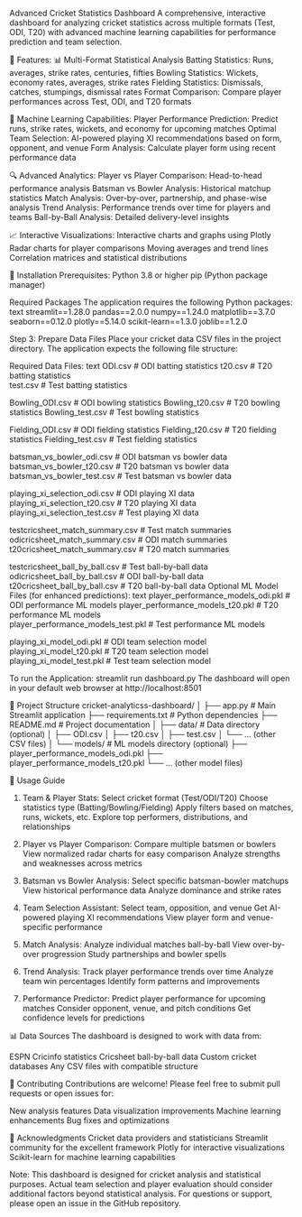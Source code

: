 Advanced Cricket Statistics Dashboard
A comprehensive, interactive dashboard for analyzing cricket statistics across multiple formats (Test, ODI, T20) with advanced machine learning capabilities for performance prediction and team selection.

🏏 Features:
📊 Multi-Format Statistical Analysis
Batting Statistics: Runs, averages, strike rates, centuries, fifties
Bowling Statistics: Wickets, economy rates, averages, strike rates
Fielding Statistics: Dismissals, catches, stumpings, dismissal rates
Format Comparison: Compare player performances across Test, ODI, and T20 formats

🤖 Machine Learning Capabilities:
Player Performance Prediction: Predict runs, strike rates, wickets, and economy for upcoming matches
Optimal Team Selection: AI-powered playing XI recommendations based on form, opponent, and venue
Form Analysis: Calculate player form using recent performance data

🔍 Advanced Analytics:
Player vs Player Comparison: Head-to-head performance analysis
Batsman vs Bowler Analysis: Historical matchup statistics
Match Analysis: Over-by-over, partnership, and phase-wise analysis
Trend Analysis: Performance trends over time for players and teams
Ball-by-Ball Analysis: Detailed delivery-level insights

📈 Interactive Visualizations:
Interactive charts and graphs using Plotly
Radar charts for player comparisons
Moving averages and trend lines
Correlation matrices and statistical distributions

🚀 Installation
Prerequisites:
Python 3.8 or higher
pip (Python package manager)


Required Packages
The application requires the following Python packages:
text
streamlit==1.28.0
pandas==2.0.0
numpy==1.24.0
matplotlib==3.7.0
seaborn==0.12.0
plotly==5.14.0
scikit-learn==1.3.0
joblib==1.2.0

Step 3: Prepare Data Files
Place your cricket data CSV files in the project directory. The application expects the following file structure:

Required Data Files:
text
ODI.csv                          # ODI batting statistics
t20.csv                          # T20 batting statistics  
test.csv                         # Test batting statistics

Bowling_ODI.csv                  # ODI bowling statistics
Bowling_t20.csv                  # T20 bowling statistics
Bowling_test.csv                 # Test bowling statistics

Fielding_ODI.csv                 # ODI fielding statistics
Fielding_t20.csv                 # T20 fielding statistics
Fielding_test.csv                # Test fielding statistics

batsman_vs_bowler_odi.csv        # ODI batsman vs bowler data
batsman_vs_bowler_t20.csv        # T20 batsman vs bowler data
batsman_vs_bowler_test.csv       # Test batsman vs bowler data

playing_xi_selection_odi.csv     # ODI playing XI data
playing_xi_selection_t20.csv     # T20 playing XI data  
playing_xi_selection_test.csv    # Test playing XI data

testcricsheet_match_summary.csv  # Test match summaries
odicricsheet_match_summary.csv   # ODI match summaries
t20cricsheet_match_summary.csv   # T20 match summaries

testcricsheet_ball_by_ball.csv   # Test ball-by-ball data
odicricsheet_ball_by_ball.csv    # ODI ball-by-ball data
t20cricsheet_ball_by_ball.csv    # T20 ball-by-ball data
Optional ML Model Files (for enhanced predictions):
text
player_performance_models_odi.pkl    # ODI performance ML models
player_performance_models_t20.pkl    # T20 performance ML models  
player_performance_models_test.pkl   # Test performance ML models

playing_xi_model_odi.pkl            # ODI team selection model
playing_xi_model_t20.pkl            # T20 team selection model
playing_xi_model_test.pkl           # Test team selection model

To run the Application:
streamlit run dashboard.py
The dashboard will open in your default web browser at http://localhost:8501

📁 Project Structure
cricket-analyticss-dashboard/
│
├── app.py                          # Main Streamlit application
├── requirements.txt                # Python dependencies 
├── README.md                       # Project documentation
│
├── data/                          # Data directory (optional)
│   ├── ODI.csv
│   ├── t20.csv
│   ├── test.csv
│   └── ... (other CSV files)
│
└── models/                        # ML models directory (optional)
    ├── player_performance_models_odi.pkl
    ├── player_performance_models_t20.pkl
    └── ... (other model files)
    
🎯 Usage Guide
1. Team & Player Stats:
Select cricket format (Test/ODI/T20)
Choose statistics type (Batting/Bowling/Fielding)
Apply filters based on matches, runs, wickets, etc.
Explore top performers, distributions, and relationships

2. Player vs Player Comparison:
Compare multiple batsmen or bowlers
View normalized radar charts for easy comparison
Analyze strengths and weaknesses across metrics

3. Batsman vs Bowler Analysis:
Select specific batsman-bowler matchups
View historical performance data
Analyze dominance and strike rates

4. Team Selection Assistant:
Select team, opposition, and venue
Get AI-powered playing XI recommendations
View player form and venue-specific performance

5. Match Analysis:
Analyze individual matches ball-by-ball
View over-by-over progression
Study partnerships and bowler spells

6. Trend Analysis:
Track player performance trends over time
Analyze team win percentages
Identify form patterns and improvements

7. Performance Predictor:
Predict player performance for upcoming matches
Consider opponent, venue, and pitch conditions
Get confidence levels for predictions


📊 Data Sources
The dashboard is designed to work with data from:

ESPN Cricinfo statistics
Cricsheet ball-by-ball data
Custom cricket databases
Any CSV files with compatible structure


🤝 Contributing
Contributions are welcome! Please feel free to submit pull requests or open issues for:

New analysis features
Data visualization improvements
Machine learning enhancements
Bug fixes and optimizations



🙏 Acknowledgments
Cricket data providers and statisticians
Streamlit community for the excellent framework
Plotly for interactive visualizations
Scikit-learn for machine learning capabilities

Note: This dashboard is designed for cricket analysis and statistical purposes. Actual team selection and player evaluation should consider additional factors beyond statistical analysis.
For questions or support, please open an issue in the GitHub repository.
